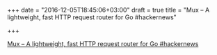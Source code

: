 +++
date = "2016-12-05T18:45:06+03:00"
draft = true
title = "Mux – A lightweight, fast HTTP request router for Go  #hackernews"

+++

<p><a href="https://t.co/NUFBrFJZWQ">Mux – A lightweight, fast HTTP request router for Go  #hackernews</a></p>
